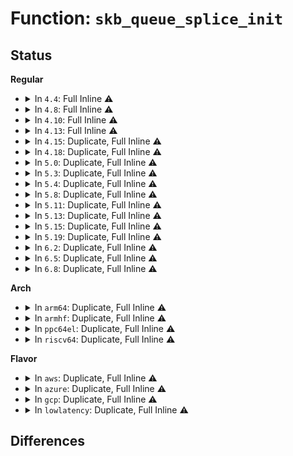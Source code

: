 # Function: <code>skb_queue_splice_init</code>

## Status
<b>Regular</b>
<ul>
<li>
<details>
<summary>In <code>4.4</code>: Full Inline ⚠️</summary>

**Collision:** Unique Static

**Inline:** Full

**Transformation:** False

**Instances:**

```
In net/xfrm/xfrm_policy.c (ffffffff817b39e1)
Location: include/linux/skbuff.h:1527
Inline: True
Inline callers:
  - net/xfrm/xfrm_policy.c:xfrm_policy_requeue
  - net/xfrm/xfrm_policy.c:xfrm_policy_queue_process
```
</details>
</li>
<li>
<details>
<summary>In <code>4.8</code>: Full Inline ⚠️</summary>

**Collision:** Unique Static

**Inline:** Full

**Transformation:** False

**Instances:**

```
In net/xfrm/xfrm_policy.c (ffffffff81822f30)
Location: include/linux/skbuff.h:1628
Inline: True
Inline callers:
  - net/xfrm/xfrm_policy.c:xfrm_policy_queue_process
  - net/xfrm/xfrm_policy.c:xfrm_policy_requeue
```
</details>
</li>
<li>
<details>
<summary>In <code>4.10</code>: Full Inline ⚠️</summary>

**Collision:** Unique Static

**Inline:** Full

**Transformation:** False

**Instances:**

```
In net/xfrm/xfrm_policy.c (ffffffff81854873)
Location: include/linux/skbuff.h:1643
Inline: True
Inline callers:
  - net/xfrm/xfrm_policy.c:xfrm_policy_queue_process
  - net/xfrm/xfrm_policy.c:xfrm_policy_requeue
```
</details>
</li>
<li>
<details>
<summary>In <code>4.13</code>: Full Inline ⚠️</summary>

**Collision:** Unique Static

**Inline:** Full

**Transformation:** False

**Instances:**

```
In net/xfrm/xfrm_policy.c (ffffffff81878334)
Location: include/linux/skbuff.h:1636
Inline: True
Inline callers:
  - net/xfrm/xfrm_policy.c:xfrm_policy_queue_process
  - net/xfrm/xfrm_policy.c:xfrm_policy_requeue
```
</details>
</li>
<li>
<details>
<summary>In <code>4.15</code>: Duplicate, Full Inline ⚠️</summary>

**Collision:** Static Duplication

**Inline:** Full

**Transformation:** False

**Instances:**

```
In net/xfrm/xfrm_policy.c (ffffffff818f8c44)
Location: include/linux/skbuff.h:1718
Inline: True
Inline callers:
  - net/xfrm/xfrm_policy.c:xfrm_policy_queue_process
  - net/xfrm/xfrm_policy.c:xfrm_policy_requeue
```
```
In net/xfrm/xfrm_input.c (ffffffff818feb22)
Location: include/linux/skbuff.h:1718
Inline: True
Inline callers:
  - net/xfrm/xfrm_input.c:xfrm_trans_reinject
```
</details>
</li>
<li>
<details>
<summary>In <code>4.18</code>: Duplicate, Full Inline ⚠️</summary>

**Collision:** Static Duplication

**Inline:** Full

**Transformation:** False

**Instances:**

```
In net/xfrm/xfrm_policy.c (ffffffff8194f678)
Location: include/linux/skbuff.h:1729
Inline: True
Inline callers:
  - net/xfrm/xfrm_policy.c:xfrm_policy_queue_process
  - net/xfrm/xfrm_policy.c:xfrm_policy_requeue
```
```
In net/xfrm/xfrm_input.c (ffffffff819556a8)
Location: include/linux/skbuff.h:1729
Inline: True
Inline callers:
  - net/xfrm/xfrm_input.c:xfrm_trans_reinject
```
```
In net/xfrm/xfrm_device.c (ffffffff819584a3)
Location: include/linux/skbuff.h:1729
Inline: True
Inline callers:
  - net/xfrm/xfrm_device.c:xfrm_dev_backlog
```
</details>
</li>
<li>
<details>
<summary>In <code>5.0</code>: Duplicate, Full Inline ⚠️</summary>

**Collision:** Static Duplication

**Inline:** Full

**Transformation:** False

**Instances:**

```
In net/xfrm/xfrm_policy.c (ffffffff81982cb2)
Location: include/linux/skbuff.h:1807
Inline: True
Inline callers:
  - net/xfrm/xfrm_policy.c:xfrm_policy_queue_process
  - net/xfrm/xfrm_policy.c:xfrm_policy_requeue
```
```
In net/xfrm/xfrm_input.c (ffffffff8198a2b8)
Location: include/linux/skbuff.h:1807
Inline: True
Inline callers:
  - net/xfrm/xfrm_input.c:xfrm_trans_reinject
```
```
In net/xfrm/xfrm_device.c (ffffffff8198d0a3)
Location: include/linux/skbuff.h:1807
Inline: True
Inline callers:
  - net/xfrm/xfrm_device.c:xfrm_dev_backlog
```
</details>
</li>
<li>
<details>
<summary>In <code>5.3</code>: Duplicate, Full Inline ⚠️</summary>

**Collision:** Static Duplication

**Inline:** Full

**Transformation:** False

**Instances:**

```
In net/xfrm/xfrm_policy.c (ffffffff819ec99f)
Location: include/linux/skbuff.h:1897
Inline: True
Inline callers:
  - net/xfrm/xfrm_policy.c:xfrm_policy_queue_process
  - net/xfrm/xfrm_policy.c:xfrm_policy_requeue
```
```
In net/xfrm/xfrm_input.c (ffffffff819f4528)
Location: include/linux/skbuff.h:1897
Inline: True
Inline callers:
  - net/xfrm/xfrm_input.c:xfrm_trans_reinject
```
```
In net/xfrm/xfrm_device.c (ffffffff819f8913)
Location: include/linux/skbuff.h:1897
Inline: True
Inline callers:
  - net/xfrm/xfrm_device.c:xfrm_dev_backlog
```
</details>
</li>
<li>
<details>
<summary>In <code>5.4</code>: Duplicate, Full Inline ⚠️</summary>

**Collision:** Static Duplication

**Inline:** Full

**Transformation:** False

**Instances:**

```
In net/xfrm/xfrm_policy.c (ffffffff81a239af)
Location: include/linux/skbuff.h:1911
Inline: True
Inline callers:
  - net/xfrm/xfrm_policy.c:xfrm_policy_queue_process
  - net/xfrm/xfrm_policy.c:xfrm_policy_requeue
```
```
In net/xfrm/xfrm_input.c (ffffffff81a2b1c8)
Location: include/linux/skbuff.h:1911
Inline: True
Inline callers:
  - net/xfrm/xfrm_input.c:xfrm_trans_reinject
```
```
In net/xfrm/xfrm_device.c (ffffffff81a2f573)
Location: include/linux/skbuff.h:1911
Inline: True
Inline callers:
  - net/xfrm/xfrm_device.c:xfrm_dev_backlog
```
</details>
</li>
<li>
<details>
<summary>In <code>5.8</code>: Duplicate, Full Inline ⚠️</summary>

**Collision:** Static Duplication

**Inline:** Full

**Transformation:** False

**Instances:**

```
In net/xfrm/xfrm_policy.c (ffffffff81b158cc)
Location: include/linux/skbuff.h:1934
Inline: True
Inline callers:
  - net/xfrm/xfrm_policy.c:xfrm_policy_queue_process
  - net/xfrm/xfrm_policy.c:xfrm_policy_requeue
```
```
In net/xfrm/xfrm_input.c (ffffffff81b1d848)
Location: include/linux/skbuff.h:1934
Inline: True
Inline callers:
  - net/xfrm/xfrm_input.c:xfrm_trans_reinject
```
```
In net/xfrm/xfrm_device.c (ffffffff81b22183)
Location: include/linux/skbuff.h:1934
Inline: True
Inline callers:
  - net/xfrm/xfrm_device.c:xfrm_dev_backlog
```
```
In net/xfrm/espintcp.c (ffffffff81b231f8)
Location: include/linux/skbuff.h:1934
Inline: True
Inline callers:
  - net/xfrm/espintcp.c:espintcp_release
```
</details>
</li>
<li>
<details>
<summary>In <code>5.11</code>: Duplicate, Full Inline ⚠️</summary>

**Collision:** Static Duplication

**Inline:** Full

**Transformation:** False

**Instances:**

```
In net/xfrm/xfrm_policy.c (ffffffff81b23d27)
Location: include/linux/skbuff.h:1955
Inline: True
Inline callers:
  - net/xfrm/xfrm_policy.c:xfrm_policy_queue_process
  - net/xfrm/xfrm_policy.c:xfrm_policy_requeue
```
```
In net/xfrm/xfrm_input.c (ffffffff81b2c118)
Location: include/linux/skbuff.h:1955
Inline: True
Inline callers:
  - net/xfrm/xfrm_input.c:xfrm_trans_reinject
```
```
In net/xfrm/xfrm_device.c (ffffffff81b30b83)
Location: include/linux/skbuff.h:1955
Inline: True
Inline callers:
  - net/xfrm/xfrm_device.c:xfrm_dev_backlog
```
```
In net/xfrm/espintcp.c (ffffffff81b31be8)
Location: include/linux/skbuff.h:1955
Inline: True
Inline callers:
  - net/xfrm/espintcp.c:espintcp_release
```
</details>
</li>
<li>
<details>
<summary>In <code>5.13</code>: Duplicate, Full Inline ⚠️</summary>

**Collision:** Static Duplication

**Inline:** Full

**Transformation:** False

**Instances:**

```
In net/xfrm/xfrm_policy.c (ffffffff81b11927)
Location: include/linux/skbuff.h:1971
Inline: True
Inline callers:
  - net/xfrm/xfrm_policy.c:xfrm_policy_queue_process
  - net/xfrm/xfrm_policy.c:xfrm_policy_requeue
```
```
In net/xfrm/xfrm_input.c (ffffffff81b19d78)
Location: include/linux/skbuff.h:1971
Inline: True
Inline callers:
  - net/xfrm/xfrm_input.c:xfrm_trans_reinject
```
```
In net/xfrm/xfrm_device.c (ffffffff81b1e8b3)
Location: include/linux/skbuff.h:1971
Inline: True
Inline callers:
  - net/xfrm/xfrm_device.c:xfrm_dev_backlog
```
```
In net/xfrm/espintcp.c (ffffffff81b1f91a)
Location: include/linux/skbuff.h:1971
Inline: True
Inline callers:
  - net/xfrm/espintcp.c:espintcp_release
```
</details>
</li>
<li>
<details>
<summary>In <code>5.15</code>: Duplicate, Full Inline ⚠️</summary>

**Collision:** Static Duplication

**Inline:** Full

**Transformation:** False

**Instances:**

```
In net/xfrm/xfrm_policy.c (ffffffff81bd5417)
Location: include/linux/skbuff.h:2000
Inline: True
Inline callers:
  - net/xfrm/xfrm_policy.c:xfrm_policy_queue_process
  - net/xfrm/xfrm_policy.c:xfrm_policy_requeue
```
```
In net/xfrm/xfrm_input.c (ffffffff81bde318)
Location: include/linux/skbuff.h:2000
Inline: True
Inline callers:
  - net/xfrm/xfrm_input.c:xfrm_trans_reinject
```
```
In net/xfrm/xfrm_device.c (ffffffff81be33f3)
Location: include/linux/skbuff.h:2000
Inline: True
Inline callers:
  - net/xfrm/xfrm_device.c:xfrm_dev_backlog
```
```
In net/xfrm/espintcp.c (ffffffff81be45ba)
Location: include/linux/skbuff.h:2000
Inline: True
Inline callers:
  - net/xfrm/espintcp.c:espintcp_release
```
</details>
</li>
<li>
<details>
<summary>In <code>5.19</code>: Duplicate, Full Inline ⚠️</summary>

**Collision:** Static Duplication

**Inline:** Full

**Transformation:** False

**Instances:**

```
In net/xfrm/xfrm_policy.c (ffffffff81d6bc27)
Location: include/linux/skbuff.h:2351
Inline: True
Inline callers:
  - net/xfrm/xfrm_policy.c:xfrm_policy_queue_process
  - net/xfrm/xfrm_policy.c:xfrm_policy_requeue
```
```
In net/xfrm/xfrm_input.c (ffffffff81d7510f)
Location: include/linux/skbuff.h:2351
Inline: True
Inline callers:
  - net/xfrm/xfrm_input.c:xfrm_trans_reinject
```
```
In net/xfrm/xfrm_device.c (ffffffff81d7a623)
Location: include/linux/skbuff.h:2351
Inline: True
Inline callers:
  - net/xfrm/xfrm_device.c:xfrm_dev_backlog
```
```
In net/xfrm/espintcp.c (ffffffff81d7ba21)
Location: include/linux/skbuff.h:2351
Inline: True
Inline callers:
  - net/xfrm/espintcp.c:espintcp_release
```
</details>
</li>
<li>
<details>
<summary>In <code>6.2</code>: Duplicate, Full Inline ⚠️</summary>

**Collision:** Static Duplication

**Inline:** Full

**Transformation:** False

**Instances:**

```
In net/xfrm/xfrm_policy.c (ffffffff81f36f67)
Location: include/linux/skbuff.h:2209
Inline: True
Inline callers:
  - net/xfrm/xfrm_policy.c:xfrm_policy_queue_process
  - net/xfrm/xfrm_policy.c:xfrm_policy_requeue
```
```
In net/xfrm/xfrm_input.c (ffffffff81f412d4)
Location: include/linux/skbuff.h:2209
Inline: True
Inline callers:
  - net/xfrm/xfrm_input.c:xfrm_trans_reinject
```
```
In net/xfrm/xfrm_device.c (ffffffff81f47533)
Location: include/linux/skbuff.h:2209
Inline: True
Inline callers:
  - net/xfrm/xfrm_device.c:xfrm_dev_backlog
```
```
In net/xfrm/espintcp.c (ffffffff81f48ad1)
Location: include/linux/skbuff.h:2209
Inline: True
Inline callers:
  - net/xfrm/espintcp.c:espintcp_release
```
</details>
</li>
<li>
<details>
<summary>In <code>6.5</code>: Duplicate, Full Inline ⚠️</summary>

**Collision:** Static Duplication

**Inline:** Full

**Transformation:** False

**Instances:**

```
In net/xfrm/xfrm_policy.c (ffffffff81f968ed)
Location: include/linux/skbuff.h:2245
Inline: True
Inline callers:
  - net/xfrm/xfrm_policy.c:xfrm_policy_queue_process
  - net/xfrm/xfrm_policy.c:xfrm_policy_requeue
```
```
In net/xfrm/xfrm_input.c (ffffffff81fa0b64)
Location: include/linux/skbuff.h:2245
Inline: True
Inline callers:
  - net/xfrm/xfrm_input.c:xfrm_trans_reinject
```
```
In net/xfrm/xfrm_device.c (ffffffff81fa7003)
Location: include/linux/skbuff.h:2245
Inline: True
Inline callers:
  - net/xfrm/xfrm_device.c:xfrm_dev_backlog
```
```
In net/xfrm/espintcp.c (ffffffff81fa8941)
Location: include/linux/skbuff.h:2245
Inline: True
Inline callers:
  - net/xfrm/espintcp.c:espintcp_release
```
</details>
</li>
<li>
<details>
<summary>In <code>6.8</code>: Duplicate, Full Inline ⚠️</summary>

**Collision:** Static Duplication

**Inline:** Full

**Transformation:** False

**Instances:**

```
In net/core/skbuff.c (ffffffff81ed9417)
Location: include/linux/skbuff.h:2252
Inline: True
Inline callers:
  - net/core/skbuff.c:skb_queue_purge_reason
```
```
In net/xfrm/xfrm_policy.c (ffffffff82063cec)
Location: include/linux/skbuff.h:2252
Inline: True
Inline callers:
  - net/xfrm/xfrm_policy.c:xfrm_policy_queue_process
  - net/xfrm/xfrm_policy.c:xfrm_policy_requeue
```
```
In net/xfrm/xfrm_input.c (ffffffff8206dec4)
Location: include/linux/skbuff.h:2252
Inline: True
Inline callers:
  - net/xfrm/xfrm_input.c:xfrm_trans_reinject
```
```
In net/xfrm/xfrm_device.c (ffffffff820742b3)
Location: include/linux/skbuff.h:2252
Inline: True
Inline callers:
  - net/xfrm/xfrm_device.c:xfrm_dev_backlog
```
```
In net/xfrm/espintcp.c (ffffffff82075c31)
Location: include/linux/skbuff.h:2252
Inline: True
Inline callers:
  - net/xfrm/espintcp.c:espintcp_release
```
</details>
</li>
</ul>
<b>Arch</b>
<ul>
<li>
<details>
<summary>In <code>arm64</code>: Duplicate, Full Inline ⚠️</summary>

**Collision:** Static Duplication

**Inline:** Full

**Transformation:** False

**Instances:**

```
In net/xfrm/xfrm_policy.c (ffff800010ce0b34)
Location: include/linux/skbuff.h:1911
Inline: True
Inline callers:
  - net/xfrm/xfrm_policy.c:xfrm_policy_queue_process
  - net/xfrm/xfrm_policy.c:xfrm_policy_requeue
```
```
In net/xfrm/xfrm_input.c (ffff800010ce9a48)
Location: include/linux/skbuff.h:1911
Inline: True
Inline callers:
  - net/xfrm/xfrm_input.c:xfrm_trans_reinject
```
```
In net/xfrm/xfrm_device.c (ffff800010cee734)
Location: include/linux/skbuff.h:1911
Inline: True
Inline callers:
  - net/xfrm/xfrm_device.c:xfrm_dev_backlog
```
</details>
</li>
<li>
<details>
<summary>In <code>armhf</code>: Duplicate, Full Inline ⚠️</summary>

**Collision:** Static Duplication

**Inline:** Full

**Transformation:** False

**Instances:**

```
In net/xfrm/xfrm_policy.c (c0de9eb4)
Location: include/linux/skbuff.h:1911
Inline: True
Inline callers:
  - net/xfrm/xfrm_policy.c:xfrm_policy_queue_process
  - net/xfrm/xfrm_policy.c:xfrm_policy_requeue
```
```
In net/xfrm/xfrm_input.c (c0df1b48)
Location: include/linux/skbuff.h:1911
Inline: True
Inline callers:
  - net/xfrm/xfrm_input.c:xfrm_trans_reinject
```
```
In net/xfrm/xfrm_device.c (c0df6568)
Location: include/linux/skbuff.h:1911
Inline: True
Inline callers:
  - net/xfrm/xfrm_device.c:xfrm_dev_backlog
```
</details>
</li>
<li>
<details>
<summary>In <code>ppc64el</code>: Duplicate, Full Inline ⚠️</summary>

**Collision:** Static Duplication

**Inline:** Full

**Transformation:** False

**Instances:**

```
In net/xfrm/xfrm_policy.c (c000000000e02e94)
Location: include/linux/skbuff.h:1911
Inline: True
Inline callers:
  - net/xfrm/xfrm_policy.c:xfrm_policy_queue_process
  - net/xfrm/xfrm_policy.c:xfrm_policy_requeue
```
```
In net/xfrm/xfrm_input.c (c000000000e0d380)
Location: include/linux/skbuff.h:1911
Inline: True
Inline callers:
  - net/xfrm/xfrm_input.c:xfrm_trans_reinject
```
```
In net/xfrm/xfrm_device.c (c000000000e133ac)
Location: include/linux/skbuff.h:1911
Inline: True
Inline callers:
  - net/xfrm/xfrm_device.c:xfrm_dev_backlog
```
</details>
</li>
<li>
<details>
<summary>In <code>riscv64</code>: Duplicate, Full Inline ⚠️</summary>

**Collision:** Static Duplication

**Inline:** Full

**Transformation:** False

**Instances:**

```
In net/xfrm/xfrm_policy.c (ffffffe00082f7ec)
Location: include/linux/skbuff.h:1911
Inline: True
Inline callers:
  - net/xfrm/xfrm_policy.c:xfrm_policy_queue_process
  - net/xfrm/xfrm_policy.c:xfrm_policy_requeue
```
```
In net/xfrm/xfrm_input.c (ffffffe0008378d4)
Location: include/linux/skbuff.h:1911
Inline: True
Inline callers:
  - net/xfrm/xfrm_input.c:xfrm_trans_reinject
```
```
In net/xfrm/xfrm_device.c (ffffffe00083b8a4)
Location: include/linux/skbuff.h:1911
Inline: True
Inline callers:
  - net/xfrm/xfrm_device.c:xfrm_dev_backlog
```
</details>
</li>
</ul>
<b>Flavor</b>
<ul>
<li>
<details>
<summary>In <code>aws</code>: Duplicate, Full Inline ⚠️</summary>

**Collision:** Static Duplication

**Inline:** Full

**Transformation:** False

**Instances:**

```
In net/xfrm/xfrm_policy.c (ffffffff819c303f)
Location: include/linux/skbuff.h:1911
Inline: True
Inline callers:
  - net/xfrm/xfrm_policy.c:xfrm_policy_queue_process
  - net/xfrm/xfrm_policy.c:xfrm_policy_requeue
```
```
In net/xfrm/xfrm_input.c (ffffffff819ca858)
Location: include/linux/skbuff.h:1911
Inline: True
Inline callers:
  - net/xfrm/xfrm_input.c:xfrm_trans_reinject
```
```
In net/xfrm/xfrm_device.c (ffffffff819cec03)
Location: include/linux/skbuff.h:1911
Inline: True
Inline callers:
  - net/xfrm/xfrm_device.c:xfrm_dev_backlog
```
</details>
</li>
<li>
<details>
<summary>In <code>azure</code>: Duplicate, Full Inline ⚠️</summary>

**Collision:** Static Duplication

**Inline:** Full

**Transformation:** False

**Instances:**

```
In net/xfrm/xfrm_policy.c (ffffffff8197fe2f)
Location: include/linux/skbuff.h:1911
Inline: True
Inline callers:
  - net/xfrm/xfrm_policy.c:xfrm_policy_queue_process
  - net/xfrm/xfrm_policy.c:xfrm_policy_requeue
```
```
In net/xfrm/xfrm_input.c (ffffffff81987648)
Location: include/linux/skbuff.h:1911
Inline: True
Inline callers:
  - net/xfrm/xfrm_input.c:xfrm_trans_reinject
```
```
In net/xfrm/xfrm_device.c (ffffffff8198b9c3)
Location: include/linux/skbuff.h:1911
Inline: True
Inline callers:
  - net/xfrm/xfrm_device.c:xfrm_dev_backlog
```
</details>
</li>
<li>
<details>
<summary>In <code>gcp</code>: Duplicate, Full Inline ⚠️</summary>

**Collision:** Static Duplication

**Inline:** Full

**Transformation:** False

**Instances:**

```
In net/xfrm/xfrm_policy.c (ffffffff81a2dabf)
Location: include/linux/skbuff.h:1911
Inline: True
Inline callers:
  - net/xfrm/xfrm_policy.c:xfrm_policy_queue_process
  - net/xfrm/xfrm_policy.c:xfrm_policy_requeue
```
```
In net/xfrm/xfrm_input.c (ffffffff81a352d8)
Location: include/linux/skbuff.h:1911
Inline: True
Inline callers:
  - net/xfrm/xfrm_input.c:xfrm_trans_reinject
```
```
In net/xfrm/xfrm_device.c (ffffffff81a39683)
Location: include/linux/skbuff.h:1911
Inline: True
Inline callers:
  - net/xfrm/xfrm_device.c:xfrm_dev_backlog
```
</details>
</li>
<li>
<details>
<summary>In <code>lowlatency</code>: Duplicate, Full Inline ⚠️</summary>

**Collision:** Static Duplication

**Inline:** Full

**Transformation:** False

**Instances:**

```
In net/xfrm/xfrm_policy.c (ffffffff81a3927d)
Location: include/linux/skbuff.h:1911
Inline: True
Inline callers:
  - net/xfrm/xfrm_policy.c:xfrm_policy_queue_process
  - net/xfrm/xfrm_policy.c:xfrm_policy_requeue
```
```
In net/xfrm/xfrm_input.c (ffffffff81a40bf8)
Location: include/linux/skbuff.h:1911
Inline: True
Inline callers:
  - net/xfrm/xfrm_input.c:xfrm_trans_reinject
```
```
In net/xfrm/xfrm_device.c (ffffffff81a450b3)
Location: include/linux/skbuff.h:1911
Inline: True
Inline callers:
  - net/xfrm/xfrm_device.c:xfrm_dev_backlog
```
</details>
</li>
</ul>

## Differences
